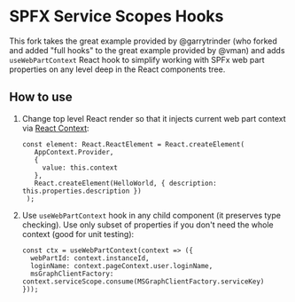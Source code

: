 # SPFX Service Scopes Hooks

This fork takes the great example provided by @garrytrinder (who forked and added "full hooks" to the great example provided by @vman) and adds `useWebPartContext` React hook to simplify working with SPFx web part properties on any level deep in the React components tree. 

## How to use

1. Change top level React render so that it injects current web part context via [React Context](https://reactjs.org/docs/context.html):
   ```
   const element: React.ReactElement = React.createElement(
      AppContext.Provider,
      {
        value: this.context
      },
      React.createElement(HelloWorld, { description: this.properties.description })
    );
   ``` 
2. Use `useWebPartContext` hook in any child component (it preserves type checking). Use only subset of properties if you don't need the whole context (good for unit testing):
   ```
   const ctx = useWebPartContext(context => ({
     webPartId: context.instanceId,
     loginName: context.pageContext.user.loginName,
     msGraphClientFactory: context.serviceScope.consume(MSGraphClientFactory.serviceKey)
   }));
   ```
